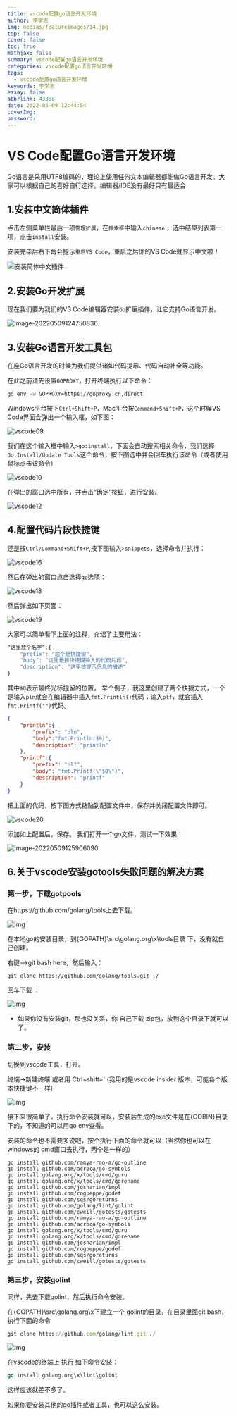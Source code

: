 ```yaml
---
title: vscode配置go语言开发环境
author: 李学志
img: medias/featureimages/14.jpg
top: false
cover: false
toc: true
mathjax: false
summary: vscode配置go语言开发环境
categories: vscode配置go语言开发环境
tags:
  - vscode配置go语言开发环境
keywords: 李学志
essay: false
abbrlink: 43388
date: 2022-05-09 12:44:54
coverImg:
password:
---
```


# VS Code配置Go语言开发环境

Go语言是采用UTF8编码的，理论上使用任何文本编辑器都能做Go语言开发。大家可以根据自己的喜好自行选择。编辑器/IDE没有最好只有最适合

## 1.安装中文简体插件

点击左侧菜单栏最后一项`管理扩展`，在`搜索框`中输入`chinese` ，选中结果列表第一项，点击`install`安装。

安装完毕后右下角会提示`重启VS Code`，重启之后你的VS Code就显示中文啦！

![安装简体中文插件](https://www.liwenzhou.com/images/Go/install_go_dev/vscode1.gif)

## 2.安装Go开发扩展

现在我们要为我们的VS Code编辑器安装`Go`扩展插件，让它支持Go语言开发。

![image-20220509124750836](http://image.lxzcode520.xyz/img/image-20220509124750836.png)

## 3.安装Go语言开发工具包

在座Go语言开发的时候为我们提供诸如代码提示、代码自动补全等功能。

在此之前请先设置`GOPROXY`，打开终端执行以下命令：

```bash
go env -w GOPROXY=https://goproxy.cn,direct
```

Windows平台按下`Ctrl+Shift+P`，Mac平台按`Command+Shift+P`，这个时候VS Code界面会弹出一个输入框，如下图：

![vscode09](https://www.liwenzhou.com/images/Go/00_config_VSCode/vscode09.png)

我们在这个输入框中输入`>go:install`，下面会自动搜索相关命令，我们选择`Go:Install/Update Tools`这个命令，按下图选中并会回车执行该命令（或者使用鼠标点击该命令）

![vscode10](https://www.liwenzhou.com/images/Go/00_config_VSCode/vscode10.png)

在弹出的窗口选中所有，并点击“确定”按钮，进行安装。

![vscode12](https://www.liwenzhou.com/images/Go/00_config_VSCode/vscode12.png)

## 4.配置代码片段快捷键

还是按`Ctrl/Command+Shift+P`,按下图输入`>snippets`，选择命令并执行：

![vscode16](https://www.liwenzhou.com/images/Go/00_config_VSCode/vscode17.png)

然后在弹出的窗口点击选择`go`选项：

![vscode18](https://www.liwenzhou.com/images/Go/00_config_VSCode/vscode18.png)

然后弹出如下页面：

![vscode19](https://www.liwenzhou.com/images/Go/00_config_VSCode/vscode19.png)

大家可以简单看下上面的注释，介绍了主要用法：

```js
“这里放个名字”:{
    "prefix": "这个是快捷键",
    "body": "这里是按快捷键插入的代码片段",
    "description": "这里放提示信息的描述"
}
```

其中`$0`表示最终光标提留的位置。 举个例子，我这里创建了两个快捷方式，一个是输入`pln`就会在编辑器中插入`fmt.Println()`代码；输入`plf`，就会插入`fmt.Printf("")`代码。

```json
{
	"println":{
		"prefix": "pln",
		"body":"fmt.Println($0)",
		"description": "println"
	},
	"printf":{
		"prefix": "plf",
		"body": "fmt.Printf(\"$0\")",
		"description": "printf"
	}
}
```

把上面的代码，按下图方式粘贴到配置文件中，保存并关闭配置文件即可。

![vscode20](https://www.liwenzhou.com/images/Go/00_config_VSCode/vscode20.png)

添加如上配置后，保存。 我们打开一个go文件，测试一下效果：

![image-20220509125906090](http://image.lxzcode520.xyz/img/image-20220509125906090.png)

## 6.关于vscode安装gotools失败问题的解决方案

### 第一步，下载gotpools

在https://github.com/golang/tools上去下载。

![img](https://img-blog.csdnimg.cn/20181223152232931.png?x-oss-process=image/watermark,type_ZmFuZ3poZW5naGVpdGk,shadow_10,text_aHR0cHM6Ly9ibG9nLmNzZG4ubmV0L1pIQU9KVU5XRUkwOA==,size_16,color_FFFFFF,t_70)

在本地go的安装目录，到{GOPATH}\src\golang.org\x\tools目录 下，没有就自己创建。

右键-->git bash here，然后输入：

~~~
git clone https://github.com/golang/tools.git ./
~~~

回车下载 ：

![img](https://img-blog.csdnimg.cn/20181223152527519.png?x-oss-process=image/watermark,type_ZmFuZ3poZW5naGVpdGk,shadow_10,text_aHR0cHM6Ly9ibG9nLmNzZG4ubmV0L1pIQU9KVU5XRUkwOA==,size_16,color_FFFFFF,t_70)

+ 如果你没有安装git，那也没关系，你 自己下载 zip包，放到这个目录下就可以了。

### 第二步，安装

切换到vscode工具，打开。

终端->新建终端 或者用 Ctrl+shift+' (我用的是vscode insider 版本，可能各个版本快捷键不一样)

![img](https://img-blog.csdnimg.cn/20181223152806861.png)

接下来很简单了，执行命令安装就可以，安装后生成的exe文件是在{GOBIN}目录下的，不知道的可以用go env查看。

安装的命令也不需要多说吧，按个执行下面的命令就可以（当然你也可以在windows的 cmd窗口去执行，两个是一样的）

~~~
go install github.com/ramya-rao-a/go-outline
go install github.com/acroca/go-symbols
go install golang.org/x/tools/cmd/guru
go install golang.org/x/tools/cmd/gorename
go install github.com/josharian/impl
go install github.com/rogpeppe/godef
go install github.com/sqs/goreturns
go install github.com/golang/lint/golint
go install github.com/cweill/gotests/gotests
go install github.com/ramya-rao-a/go-outline
go install github.com/acroca/go-symbols
go install golang.org/x/tools/cmd/guru
go install golang.org/x/tools/cmd/gorename
go install github.com/josharian/impl
go install github.com/rogpeppe/godef
go install github.com/sqs/goreturns
go install github.com/cweill/gotests/gotests
~~~

### 第三步，安装golint

同样，先去下载golint，然后执行命令安装。

在{GOPATH}\src\golang.org\x下建立一个 golint的目录，在目录里面git bash，执行下面的命令

```ruby
git clone https://github.com/golang/lint.git ./
```

![img](https://img-blog.csdnimg.cn/2018122315312063.png)

在vscode的终端上 执行 如下命令安装：

```go
go install golang.org\x\lint\golint
```

这样应该就差不多了。

如果你要安装其他的go插件或者工具，也可以这么安装。